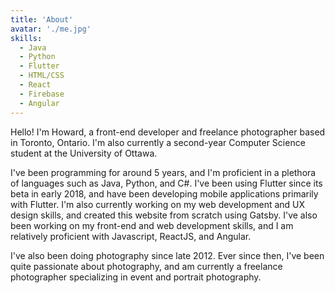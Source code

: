 ```yaml
---
title: 'About'
avatar: './me.jpg'
skills:
  - Java
  - Python
  - Flutter
  - HTML/CSS
  - React
  - Firebase
  - Angular
---
```


Hello! I'm Howard, a front-end developer and freelance photographer based in Toronto, Ontario. I'm also currently a second-year Computer Science student at the University of Ottawa.

I've been programming for around 5 years, and I'm proficient in a plethora of languages such as Java, Python, and C#. I've been using Flutter since its beta in early 2018, and have been developing mobile applications primarily with Flutter. I'm also currently working on my web development and UX design skills, and created this website from scratch using Gatsby.
I've also been working on my front-end and web development skills, and I am relatively proficient with Javascript, ReactJS, and Angular.

I've also been doing photography since late 2012. Ever since then, I've been quite passionate about photography, and am currently a freelance photographer specializing in event and portrait photography.
